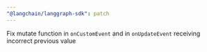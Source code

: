```yaml
---
"@langchain/langgraph-sdk": patch
---
```


Fix mutate function in `onCustomEvent` and in `onUpdateEvent` receiving incorrect previous value

